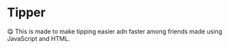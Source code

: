 # Tipper
😋 This is made to make tipping easier adn faster among friends made using JavaScript and HTML.
